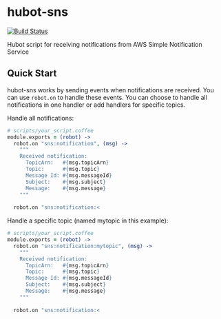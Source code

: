 # hubot-sns 
[![Build Status](https://travis-ci.org/mdouglass/hubot-sns.svg?branch=master)](https://travis-ci.org/mdouglass/hubot-sns)

Hubot script for receiving notifications from AWS Simple Notification Service

## Quick Start

hubot-sns works by sending events when notifications are received. You can use `robot.on` to handle these events. You can choose to handle all notifications in one handler or add handlers for specific topics.

Handle all notifications:
```coffeescript
# scripts/your_script.coffee
module.exports = (robot) ->
  robot.on "sns:notification", (msg) ->
    """
    Received notification:
      TopicArn:   #{msg.topicArn}
      Topic:      #{msg.topic}
      Message Id: #{msg.messageId}
      Subject:    #{msg.subject}
      Message:    #{msg.message}
    """
    
  robot.on "sns:notification:<
```

Handle a specific topic (named mytopic in this example):
```coffeescript
# scripts/your_script.coffee
module.exports = (robot) ->
  robot.on "sns:notification:mytopic", (msg) ->
    """
    Received notification:
      TopicArn:   #{msg.topicArn}
      Topic:      #{msg.topic}
      Message Id: #{msg.messageId}
      Subject:    #{msg.subject}
      Message:    #{msg.message}
    """
    
  robot.on "sns:notification:<
```
